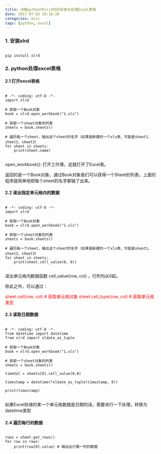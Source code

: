 ```yaml
---
title: 详解python中xlrd包的安装与处理Excel表格
date: 2017-07-03 10:18:20
categories: misc
tags: [python, excel]
---
```


### 1. 安装xlrd

<pre><code>
pip install xlrd
</code></pre>

### 2. python处理excel表格

#### 2.1 打开excel表格

<pre><code>
# -*- coding: utf-8 -*-
import xlrd

# 获取一个Book对象
book = xlrd.open_workbook("1.xls")

# 获取一个sheet对象的列表
sheets = book.sheets()

# 遍历每一个sheet，输出这个sheet的名字（如果是新建的一个xls表，可能是sheet1、sheet2、sheet3）
for sheet in sheets:
	print(sheet.name)

</code></pre>

open_workbook(): 打开工作簿，这就打开了Excel表。

返回的是一个Book对象，通过Book对象我们可以获得一个Sheet的列表，上面的程序就简单地把每个sheet的名字都输了出来。

#### 2.2 读出指定单元格内的数据

<pre><code>
# -*- coding: utf-8 -*-
import xlrd

# 获取一个Book对象
book = xlrd.open_workbook("1.xls")

# 获取一个sheet对象的列表
sheets = book.sheets()

# 遍历每一个sheet，输出这个sheet的名字（如果是新建的一个xls表，可能是sheet1、sheet2、sheet3）
for sheet in sheets: 
	print(sheet.cell_value(0, 0))

</code></pre>

读出单元格内数据函数 cell_value(row, col) ，行列均从0起。

除此之外，可以通过：

<font color=#f00>sheet.cell(row, col) # 获取单元格对象 
sheet.cell_type(row, col) # 获取单元格类型
</font>

#### 2.3 读取日期数据

<pre><code>
# -*- coding: utf-8 -*-
from datetime import datetime 
from xlrd import xldate_as_tuple

# 获取一个Book对象
book = xlrd.open_workbook("1.xls")

# 获取一个sheet对象的列表
sheets = book.sheets()

timeVal = sheets[0].cell_value(0,0)

timestamp = datetime(*xldate_as_tuple(timestamp, 0))

print(timestamp)

</code></pre>

如果Excel存储的某一个单元格数据是日期的话，需要进行一下处理，转换为datetime类型

#### 2.4 遍历每行的数据

<pre><code>
rows = sheet.get_rows()
for row in rows:
	print(row[0].value) # 输出此行第一列的数据
</code></pre>